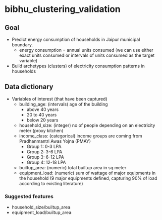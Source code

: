 # bibhu_clustering_validation

## Goal

* Predict energy consumption of households in Jaipur municipal boundary.
    - energy consumption = annual units consumed (we can use either exact units consumed or intervals of units consumed as the target variable)
* Build archetypes (clusters) of electricity consumption patterns in households

## Data dictionary

* Variables of interest (that have been captured)
    - building_age: (intervals) age of the building
        - above 40 years
        - 20 to 40 years
        - below 20 years
    - household_size: (integer) no of people depending on an electricity meter (proxy kitchen)
    - income_class: (categorical) income groups are coming from Pradhanmantri Awas Yojna (PMAY)
        - Group 1: 0-3 LPA
        - Group 2: 3-6 LPA
        - Group 3: 6-12 LPA
        - Group 4: 12-18 LPA
    - builtup_area: (numeric) total builtup area in sq meter
    - equipment_load: (numeric) sum of wattage of major equipments in the household (9 major equipments defined, capturing 90% of load according to existing literature)

### Suggested features

* household_size/builtup_area
* equipment_load/builtup_area





